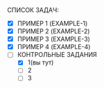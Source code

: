 СПИСОК ЗАДАЧ:
- [x] ПРИМЕР 1 (EXAMPLE-1)
- [x] ПРИМЕР 2 (EXAMPLE-2)
- [x] ПРИМЕР 3 (EXAMPLE-3) 
- [x] ПРИМЕР 4 (EXAMPLE-4)
- [ ] КОНТРОЛЬНЫЕ ЗАДАНИЯ
	- [x] 1(вы тут)
	- [ ] 2
	- [ ] 3 
